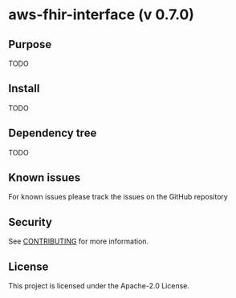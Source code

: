 # aws-fhir-interface (v 0.7.0)

## Purpose

TODO

## Install

TODO

## Dependency tree

TODO

## Known issues

For known issues please track the issues on the GitHub repository

## Security

See [CONTRIBUTING](CONTRIBUTING.md#security-issue-notifications) for more information.

## License

This project is licensed under the Apache-2.0 License.